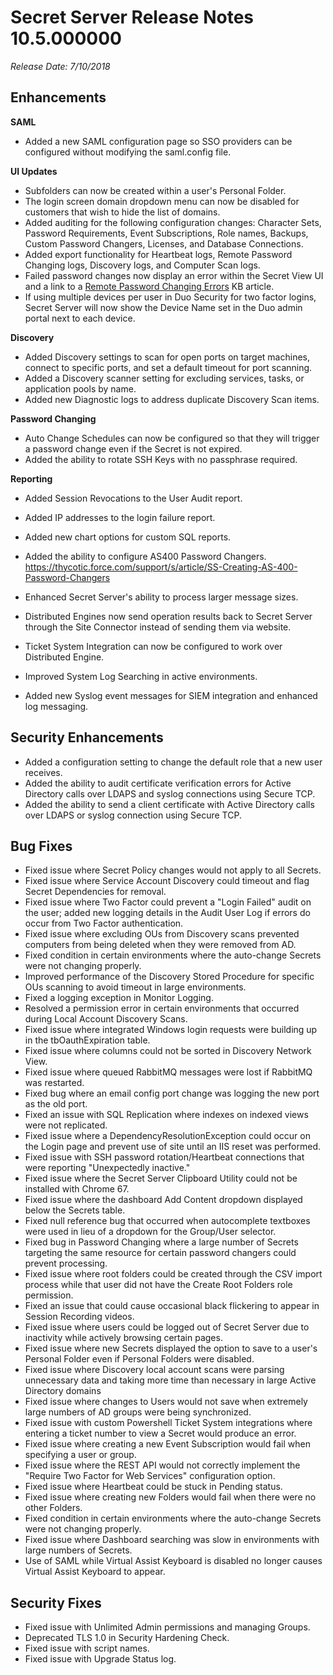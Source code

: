 [title]: # (Secret Server Release Notes 10.5.000000)
[tags]: # (Release Notes)
[priority]: #
[display]: # (search,content,print)

# Secret Server Release Notes 10.5.000000

*Release Date: 7/10/2018*

## Enhancements

**SAML**

- Added a new SAML configuration page so SSO providers can be configured without modifying the saml.config file.

**UI Updates**

 - Subfolders can now be created within a user's Personal Folder.
  - The login screen domain dropdown menu can now be disabled for customers that wish to hide the list of domains.
  - Added auditing for the following configuration changes: Character Sets, Password Requirements, Event Subscriptions, Role names, Backups, Custom Password Changers, Licenses, and Database Connections.
  - Added export functionality for Heartbeat logs, Remote Password Changing logs, Discovery logs, and Computer Scan logs.
  - Failed password changes now display an error within the Secret View UI and a link to a [Remote Password Changing Errors](https://support.thycotic.com/kb/a50/remote-password-changing-errors.aspx) KB article.
  - If using multiple devices per user in Duo Security for two factor logins, Secret Server will now show the Device Name set in the Duo admin portal next to each device.

**Discovery**

 - Added Discovery settings to scan for open ports on target machines, connect to specific ports, and set a default timeout for port scanning.
  - Added a Discovery scanner setting for excluding services, tasks, or application pools by name.
  - Added new Diagnostic logs to address duplicate Discovery Scan items.

**Password Changing**

 - Auto Change Schedules can now be configured so that they will trigger a password change even if the Secret is not expired.
  - Added the ability to rotate SSH Keys with no passphrase required.

**Reporting**

 - Added Session Revocations to the User Audit report.
  - Added IP addresses to the login failure report.
  - Added new chart options for custom SQL reports.

- Added the ability to configure AS400 Password Changers. https://thycotic.force.com/support/s/article/SS-Creating-AS-400-Password-Changers
- Enhanced Secret Server's ability to process larger message sizes.
- Distributed Engines now send operation results back to Secret Server through the Site Connector instead of sending them via website.
- Ticket System Integration can now be configured to work over Distributed Engine.
- Improved System Log Searching in active environments.
- Added new Syslog event messages for SIEM integration and enhanced log messaging.

## Security Enhancements

- Added a configuration setting to change the default role that a new user receives.
- Added the ability to audit certificate verification errors for Active Directory calls over LDAPS and syslog connections using Secure TCP.
- Added the ability to send a client certificate with Active Directory calls over LDAPS or syslog connection using Secure TCP.

## Bug Fixes

- Fixed issue where Secret Policy changes would not apply to all Secrets.
- Fixed issue where Service Account Discovery could timeout and flag Secret Dependencies for removal.
- Fixed issue where Two Factor could prevent a "Login Failed" audit on the user; added new logging details in the Audit User Log if errors do occur from Two Factor authentication.
- Fixed issue where excluding OUs from Discovery scans prevented computers from being deleted when they were removed from AD.
- Fixed condition in certain environments where the auto-change Secrets were not changing properly.
- Improved performance of the Discovery Stored Procedure for specific OUs scanning to avoid timeout in large environments.
- Fixed a logging exception in Monitor Logging.
- Resolved a permission error in certain environments that occurred during Local Account Discovery Scans.
- Fixed issue where integrated Windows login requests were building up in the tbOauthExpiration table.
- Fixed issue where columns could not be sorted in Discovery Network View.
- Fixed issue where queued RabbitMQ messages were lost if RabbitMQ was restarted.
- Fixed bug where an email config port change was logging the new port as the old port.
- Fixed an issue with SQL Replication where indexes on indexed views were not replicated.
- Fixed issue where a DependencyResolutionException could occur on the Login page and prevent use of site until an IIS reset was performed.
- Fixed issue with SSH password rotation/Heartbeat connections that were reporting "Unexpectedly inactive."
- Fixed issue where the Secret Server Clipboard Utility could not be installed with Chrome 67.
- Fixed issue where the dashboard Add Content dropdown displayed below the Secrets table.
- Fixed null reference bug that occurred when autocomplete textboxes were used in lieu of a dropdown for the Group/User selector.
- Fixed bug in Password Changing where a large number of Secrets targeting the same resource for certain password changers could prevent processing.
- Fixed issue where root folders could be created through the CSV import process while that user did not have the Create Root Folders role permission.
- Fixed an issue that could cause occasional black flickering to appear in Session Recording videos.
- Fixed issue where users could be logged out of Secret Server due to inactivity while actively browsing certain pages.
- Fixed issue where new Secrets displayed the option to save to a user's Personal Folder even if Personal Folders were disabled.
- Fixed issue where Discovery local account scans were parsing unnecessary data and taking more time than necessary in large Active Directory domains
- Fixed issue where changes to Users would not save when extremely large numbers of AD groups were being synchronized.
- Fixed issue with custom Powershell Ticket System integrations where entering a ticket number to view a Secret would produce an error.
- Fixed issue where creating a new Event Subscription would fail when specifying a user or group.
- Fixed issue where the REST API would not correctly implement the "Require Two Factor for Web Services" configuration option.
- Fixed issue where Heartbeat could be stuck in Pending status.
- Fixed issue where creating new Folders would fail when there were no other Folders.
- Fixed condition in certain environments where the auto-change Secrets were not changing properly.
- Fixed issue where Dashboard searching was slow in environments with large numbers of Secrets.
- Use of SAML while Virtual Assist Keyboard is disabled no longer causes Virtual Assist Keyboard to appear.

## Security Fixes

- Fixed issue with Unlimited Admin permissions and managing Groups.
- Deprecated TLS 1.0 in Security Hardening Check.
- Fixed issue with script names.
- Fixed issue with Upgrade Status log.